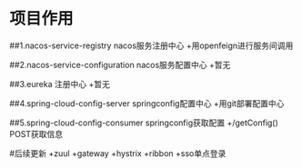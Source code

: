 # 项目作用
##1.nacos-service-registry nacos服务注册中心
+用openfeign进行服务间调用

##2.nacos-service-configuration nacos服务配置中心
+暂无

##3.eureka 注册中心
+暂无

##4.spring-cloud-config-server springconfig配置中心
+用git部署配置中心

##5.spring-cloud-config-consumer springconfig获取配置
+/getConfig() POST获取信息

#后续更新
+zuul
+gateway
+hystrix
+ribbon
+sso单点登录